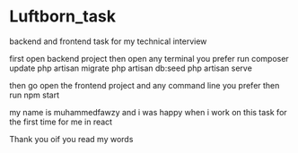 # Luftborn_task
backend and frontend task for my technical interview


first open backend project then open any terminal you prefer 
run 
composer update
php artisan migrate
php artisan db:seed 
php artisan serve


then go open the frontend project and any command line you prefer then run 
npm start

my name is muhammedfawzy and i was happy when i work on this task for the first time for me in react 

Thank you oif you read my words 
